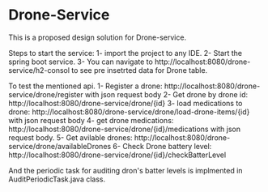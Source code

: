 # Drone-Service

This is a proposed design solution for Drone-service.

Steps to start the service:
1- import the project to any IDE.
2- Start the spring boot service.
3- You can navigate to http://localhost:8080/drone-service/h2-consol to see pre insetrted data for Drone table.

To test the mentioned api.
1- Register a drone: http://localhost:8080/drone-service/drone/register with json request body
2- Get drone by drone id: http://localhost:8080/drone-service/drone/{id}
3- load medications to drone: http://localhost:8080/drone-service/drone/load-drone-items/{id} with json request body
4- get drone medications:  http://localhost:8080/drone-service/drone/{id}/medications with json request body.
5- Get avilable drones:  http://localhost:8080/drone-service/drone/availableDrones
6- Check Drone battery level:  http://localhost:8080/drone-service/drone/{id}/checkBatterLevel


And the periodic task for auditing dron's batter levels is implmented in AuditPeriodicTask.java class.
